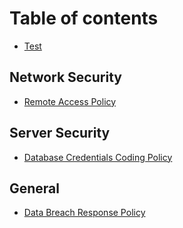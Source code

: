 # Table of contents

* [Test](README.md)

## Network Security

* [Remote Access Policy](network-security/remote-access-policy.md)

## Server Security

* [Database Credentials Coding Policy](server-security/database-credentials-policy.md)

## General

* [Data Breach Response Policy](general/data-breach-response-policy.md)

